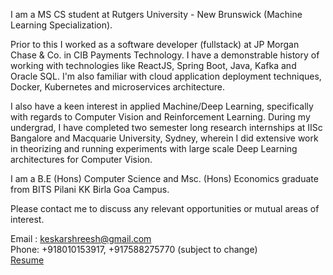I am a MS CS student at Rutgers University - New Brunswick (Machine Learning Specialization).

Prior to this I worked as a software developer (fullstack) at JP Morgan Chase & Co. in CIB Payments Technology. I have a demonstrable history of working with technologies like ReactJS, Spring Boot, Java, Kafka and Oracle SQL. I'm also familiar with cloud application deployment techniques, Docker, Kubernetes and microservices architecture.

I also have a keen interest in applied Machine/Deep Learning, specifically with regards to Computer Vision and Reinforcement Learning. During my undergrad, I have completed two semester long research internships at IISc Bangalore and Macquarie University, Sydney, wherein I did extensive work in theorizing and running experiments with large scale Deep Learning architectures for Computer Vision.

I am a B.E (Hons) Computer Science and Msc. (Hons) Economics graduate from BITS Pilani KK Birla Goa Campus.

Please contact me to discuss any relevant opportunities or mutual areas of interest.

Email : keskarshreesh@gmail.com <br />
Phone: +918010153917, +917588275770 (subject to change) <br />
<a href="https://drive.google.com/file/d/1m-E9_s_vr7D9Dwp5CD53vjyBdTZWks8p/view?usp=sharing" target="_blank">Resume</a>
